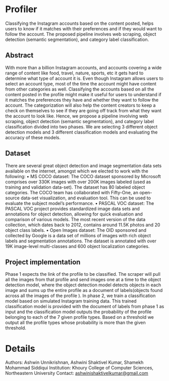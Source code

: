 # Profiler
Classifying the Instagram accounts based on the content posted, helps users to know if it matches with their preferences and if they would want to follow the account. The proposed pipeline involves web scraping, object detection (semantic segmentation), and category label classification.

## Abstract
With more than a billion Instagram accounts, and accounts covering a wide range of content like food, travel, nature, sports, etc it gets hard to determine what type of account it is. Even though Instagram allows users to select an account type, most of the time the account might have content from other categories as well. Classifying the accounts based on all the content posted in the profile might make it useful for users to understand if it matches the preferences they have and whether they want to follow the account. The categorization will also help the content creators to keep a check on themselves to see if they are going off track from what they want the account to look like. Hence, we propose a pipeline involving web scraping, object detection (semantic segmentation), and category label classification divided into two phases. We are selecting 3 different object detection models and 3 different classification models and evaluating the accuracy of these models.

## Dataset
There are several great object detection and image segmentation data sets available on the internet, amongst which we
elected to work with the following: 
• MS COCO dataset: The COCO dataset sponsored by Microsoft comprises over 330K images with over 200K images labeled (used as training and validation data-set). The dataset has 80 labeled object categories. The COCO team has collaborated with Fifty-One, an open-source data-set visualization, and evaluation tool. This can be used to evaluate the subject model’s performance.
• PASCAL VOC dataset: The PASCAL VOC project provides standardized image data sets and annotations for object detection, allowing for quick evaluation and comparison of various models. The most recent version of the data collection, which dates back to 2012, contains around 11.5K photos and 20 object class labels.
• Open Images dataset: The OID sponsored and collected by Google is a data set of millions of images with rich object labels and segmentation annotations. The dataset is annotated with over 19K image-level multi-classes and 600 object localization categories.

## Project implementation
Phase 1 expects the link of the profile to be classified. The scraper will pull all the images from that profile and send images one at a time to the object detection model, where the object detection model detects objects in each image and sums up the entire profile as a document of labels(objects found across all the images of the profile ). In phase 2, we train a classification model based on simulated Instagram training data. This trained classification model is provided with the document of labels from phase 1 as input and the classification model outputs the probability of the profile
belonging to each of the 7 given profile types. Based on a threshold we output all the profile types whose probability is more than the given threshold.

# Details
Authors: Ashwin Unnikrishnan, Ashwini Shaktivel Kumar, Shamekh Mohammad Siddiqui
Institution: Khoury College of Computer Sciences, Northeastern University
Contact: ashwinishaktivelkumar@gmail.com
